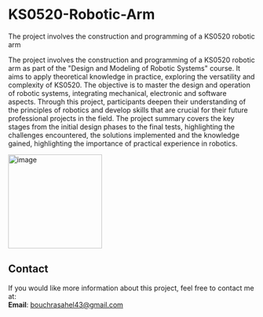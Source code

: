 # KS0520-Robotic-Arm
The project involves the construction and programming of a KS0520 robotic arm

The project involves the construction and programming of a KS0520 robotic arm as part of the "Design and Modeling of Robotic Systems" course. It aims to apply theoretical knowledge in practice, exploring the versatility and complexity of KS0520. The objective is to master the design and operation of robotic systems, integrating mechanical, electronic and software aspects. Through this project, participants deepen their understanding of the principles of robotics and develop skills that are crucial for their future professional projects in the field. The project summary covers the key stages from the initial design phases to the final tests, highlighting the challenges encountered, the solutions implemented and the knowledge gained, highlighting the importance of practical experience in robotics.

<img width="191" alt="image" src="https://github.com/user-attachments/assets/06011cc4-3ff5-4f10-9f8b-e7f879b0d243">



## Contact

If you would like more information about this project, feel free to contact me at:  
**Email**: [bouchrasahel43@gmail.com](mailto:bouchrasahel43@gmail.com)
